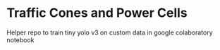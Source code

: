 # Traffic Cones and Power Cells

Helper repo to train tiny yolo v3 on custom data in google colaboratory notebook
